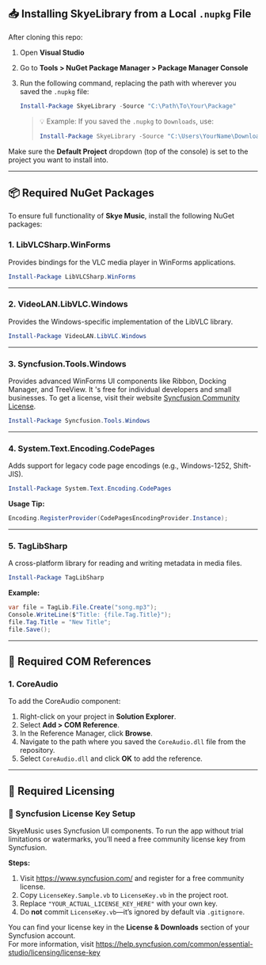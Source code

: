 ﻿
## 📥 Installing SkyeLibrary from a Local `.nupkg` File

After cloning this repo:

1. Open **Visual Studio**
2. Go to **Tools > NuGet Package Manager > Package Manager Console**
3. Run the following command, replacing the path with wherever you saved the `.nupkg` file:

    ```powershell
    Install-Package SkyeLibrary -Source "C:\Path\To\Your\Package"
    ```

    > 💡 Example: If you saved the `.nupkg` to `Downloads`, use:
    > ```powershell
    > Install-Package SkyeLibrary -Source "C:\Users\YourName\Downloads"
    > ```

Make sure the **Default Project** dropdown (top of the console) is set to the project you want to install into.

---

## 📦 Required NuGet Packages

To ensure full functionality of **Skye Music**, install the following NuGet packages:

### 1. LibVLCSharp.WinForms
Provides bindings for the VLC media player in WinForms applications.

```powershell
Install-Package LibVLCSharp.WinForms
```

---

### 2. VideoLAN.LibVLC.Windows

Provides the Windows-specific implementation of the LibVLC library.

```powershell
Install-Package VideoLAN.LibVLC.Windows
```

---

### 3. Syncfusion.Tools.Windows

Provides advanced WinForms UI components like Ribbon, Docking Manager, and TreeView. It 's free for individual developers and small businesses. To get a license, visit their website [Syncfusion Community License](https://www.syncfusion.com/products/communitylicense).

```powershell
Install-Package Syncfusion.Tools.Windows
```

---

### 4. System.Text.Encoding.CodePages

Adds support for legacy code page encodings (e.g., Windows-1252, Shift-JIS).

```powershell
Install-Package System.Text.Encoding.CodePages
```

**Usage Tip:**
```csharp
Encoding.RegisterProvider(CodePagesEncodingProvider.Instance);
```

---

### 5. TagLibSharp

A cross-platform library for reading and writing metadata in media files.

```powershell
Install-Package TagLibSharp
```

**Example:**
```csharp
var file = TagLib.File.Create("song.mp3");
Console.WriteLine($"Title: {file.Tag.Title}");
file.Tag.Title = "New Title";
file.Save();
```

---

## 🧩 Required COM References

### 1. CoreAudio

To add the CoreAudio component:

1. Right-click on your project in **Solution Explorer**.
2. Select **Add > COM Reference**.
3. In the Reference Manager, click **Browse**.
4. Navigate to the path where you saved the `CoreAudio.dll` file from the repository.
5. Select `CoreAudio.dll` and click **OK** to add the reference.

---

## 🧩 Required Licensing

### 🔑 Syncfusion License Key Setup

SkyeMusic uses Syncfusion UI components. To run the app without trial limitations or watermarks, you’ll need a free community license key from Syncfusion.

**Steps:**
1. Visit https://www.syncfusion.com/ and register for a free community license.
2. Copy `LicenseKey.Sample.vb` to `LicenseKey.vb` in the project root.
3. Replace `"YOUR_ACTUAL_LICENSE_KEY_HERE"` with your own key.
4. Do **not** commit `LicenseKey.vb`—it’s ignored by default via `.gitignore`.

You can find your license key in the **License & Downloads** section of your Syncfusion account.  
For more information, visit https://help.syncfusion.com/common/essential-studio/licensing/license-key